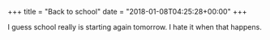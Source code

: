 +++
title = "Back to school"
date = "2018-01-08T04:25:28+00:00"
+++

I guess school really is starting again tomorrow. I hate it when that happens.
			